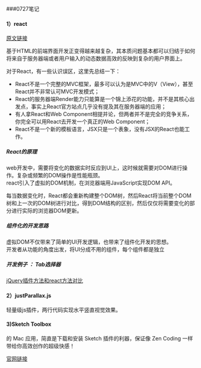 ###0727笔记  

#### 1）react

[原文链接](http://www.infoq.com/cn/articles/subversion-front-end-ui-development-framework-react)

基于HTML的前端界面开发正变得越来越复杂，其本质问题基本都可以归结于如何将来自于服务器端或者用户输入的动态数据高效的反映到复杂的用户界面上。

对于React，有一些认识误区，这里先总结一下：

+ React不是一个完整的MVC框架，最多可以认为是MVC中的V（View），甚至React并不非常认可MVC开发模式；
+ React的服务器端Render能力只能算是一个锦上添花的功能，并不是其核心出发点，事实上React官方站点几乎没有提及其在服务器端的应用；
+ 有人拿React和Web Component相提并论，但两者并不是完全的竞争关系，你完全可以用React去开发一个真正的Web Component；
+ React不是一个新的模板语言，JSX只是一个表象，没有JSX的React也能工作。

##### React的原理
web开发中，需要将变化的数据实时反应到UI上，这时候就需要对DOM进行操作。复杂或频繁的DOM操作是性能瓶颈。    
react引入了虚拟的DOM机制，在浏览器端用JavaScript实现DOM API。

每当数据变化时，React都会重新构建整个DOM树，然后React将当前整个DOM树和上一次的DOM树进行对比，得到DOM结构的区别，然后仅仅将需要变化的部分进行实际的浏览器DOM更新。

##### 组件化的开发思路
虚拟DOM不仅带来了简单的UI开发逻辑，也带来了组件化开发的思想。  
开发者从功能的角度出发，将UI分成不用的组件，每个组件都是独立

##### 开发例子 ： Tab选择器

[jQuery插件方法和react方法对比]( https://github.com/supnate/react-tab-selector )





#### 2）justParallax.js

轻量级js插件，两行代码实现水平竖直视觉效果。

#### 3)Sketch Toolbox 

的 Mac 应用，简直是下载和安装 Sketch 插件的利器，保证像 Zen Coding 一样带给你高效创作的超级快感！

[官网链接](http://sketchcn.com/)
